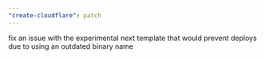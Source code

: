 ```yaml
---
"create-cloudflare": patch
---
```


fix an issue with the experimental next template that would prevent deploys due to using an outdated binary name
